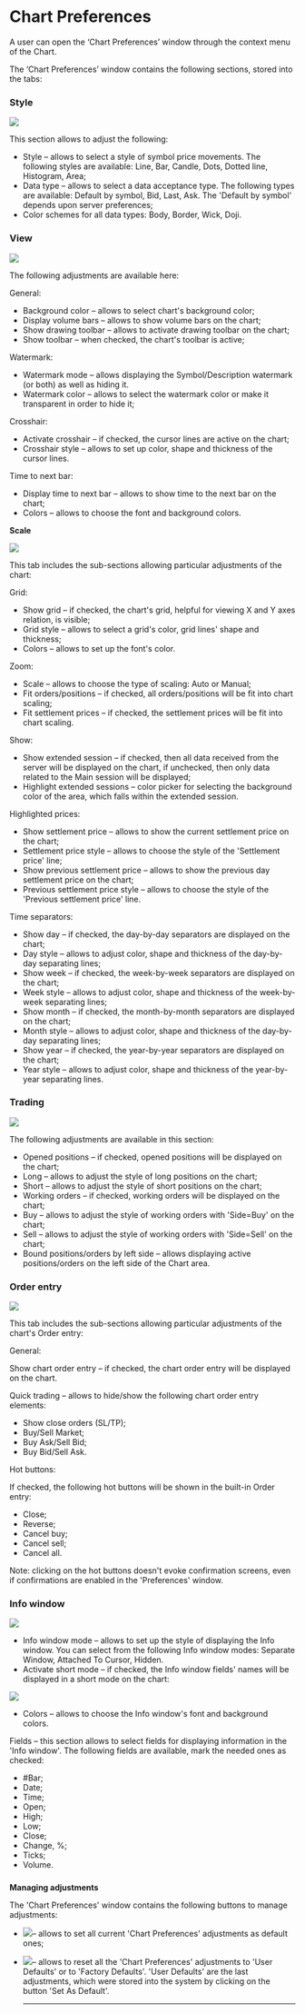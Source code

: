 # Chart Preferences

A user can open the ‘Chart Preferences’ window through the context menu of the Chart.

The ‘Chart Preferences’ window contains the following sections, stored into the tabs: 

### **Style**

![](../../../../.gitbook/assets/chart-preferences%20%281%29.png)

This section allows to adjust the following:

* Style – allows to select a style of symbol price movements. The following styles are available: Line, Bar, Candle, Dots, Dotted line, Histogram, Area;
* Data type – allows to select a data acceptance type. The following types are available: Default by symbol, Bid, Last, Ask. The 'Default by symbol' depends upon server preferences;
* Color schemes for all data types: Body, Border, Wick, Doji. 

### **View**

![](../../../../.gitbook/assets/mac-watermark.png)

The following adjustments are available here:

General:

* Background color – allows to select chart's background color;
* Display volume bars – allows to show volume bars on the chart;
* Show drawing toolbar – allows to activate drawing toolbar on the chart;
* Show toolbar – when checked, the chart's toolbar is active;

Watermark:

* Watermark mode – allows displaying the Symbol/Description watermark \(or both\) as well as hiding it.
* Watermark color – allows to select the watermark color or make it transparent in order to hide it;

Crosshair:

* Activate crosshair – if checked, the cursor lines are active on the chart;
* Crosshair style – allows to set up color, shape and thickness of the cursor lines.

Time to next bar:

* Display time to next bar – allows to show time to the next bar on the chart;
* Colors – allows to choose the font and background colors.

**Scale**

![](../../../../.gitbook/assets/screenshot_1%20%286%29.jpg)

This tab includes the sub-sections allowing particular adjustments of the chart:

Grid:

* Show grid – if checked, the chart's grid, helpful for viewing X and Y axes relation, is visible;
* Grid style – allows to select a grid's color, grid lines' shape and thickness;
* Colors – allows to set up the font's color.

Zoom:

* Scale – allows to choose the type of scaling: Auto or Manual;
* Fit orders/positions – if checked, all orders/positions will be fit into chart scaling;
* Fit settlement prices – if checked, the settlement prices will be fit into chart scaling.

Show:

* Show extended session – if checked, then all data received from the server will be displayed on the chart, if unchecked, then only data related to the Main session will be displayed;
* Highlight extended sessions – color picker for selecting the background color of the area, which falls within the extended session.

Highlighted prices:

* Show settlement price – allows to show the current settlement price on the chart;
* Settlement price style – allows to choose the style of the 'Settlement price' line;
* Show previous settlement price – allows to show the previous day settlement price on the chart;
* Previous settlement price style – allows to choose the style of the 'Previous settlement price' line.

Time separators:

* Show day – if checked, the day-by-day separators are displayed on the chart;
* Day style – allows to adjust color, shape and thickness of the day-by-day separating lines;
* Show week – if checked, the week-by-week separators are displayed on the chart;
* Week style – allows to adjust color, shape and thickness of the week-by-week separating lines;
* Show month – if checked, the month-by-month separators are displayed on the chart;
* Month style – allows to adjust color, shape and thickness of the day-by-day separating lines;
* Show year – if checked, the year-by-year separators are displayed on the chart;
* Year style – allows to adjust color, shape and thickness of the year-by-year separating lines. 

### **Trading**

![](../../../../.gitbook/assets/4%20%286%29.png)

  
The following adjustments are available in this section:

* Opened positions – if checked, opened positions will be displayed on the chart;
* Long – allows to adjust the style of long positions on the chart;
* Short – allows to adjust the style of short positions on the chart;
* Working orders – if checked, working orders will be displayed on the chart;
* Buy – allows to adjust the style of working orders with 'Side=Buy' on the chart;
* Sell – allows to adjust the style of working orders with 'Side=Sell' on the chart;
* Bound positions/orders by left side – allows displaying active positions/orders on the left side of the Chart area. 

### **Order entry**

![](../../../../.gitbook/assets/5%20%2826%29.png)

This tab includes the sub-sections allowing particular adjustments of the chart's Order entry:

General:

Show chart order entry – if checked, the chart order entry will be displayed on the chart.

Quick trading – allows to hide/show the following chart order entry elements:

* Show close orders \(SL/TP\);
* Buy/Sell Market;
* Buy Ask/Sell Bid;
* Buy Bid/Sell Ask.

Hot buttons:

If checked, the following hot buttons will be shown in the built-in Order entry:

* Close;
* Reverse;
* Cancel buy;
* Cancel sell;
* Cancel all.

Note: clicking on the hot buttons doesn't evoke confirmation screens, even if confirmations are enabled in the 'Preferences' window.

### **Info window**

![](../../../../.gitbook/assets/6%20%2837%29.png)

* Info window mode – allows to set up the style of displaying the Info window. You can select from the following Info window modes: Separate Window, Attached To Cursor, Hidden.
* Activate short mode – if checked, the Info window fields' names will be displayed in a short mode on the chart:

![](../../../../.gitbook/assets/new-info-window-short-mode%20%281%29.png)

* Colors – allows to choose the Info window's font and background colors.

Fields – this section allows to select fields for displaying information in the 'Info window'. The following fields are available, mark the needed ones as checked:

* \#Bar;
* Date;
* Time;
* Open;
* High;
* Low;
* Close;
* Change, %;
* Ticks;
* Volume.

### **Managing adjustments**

The 'Chart Preferences' window contains the following buttons to manage adjustments:

* ![](../../../../.gitbook/assets/set-as-default%20%282%29.png)–   allows to set all current 'Chart Preferences' adjustments as default ones;
* ![](../../../../.gitbook/assets/reset%20%283%29.png)–   allows to reset all the 'Chart Preferences' adjustments to 'User Defaults' or to 'Factory Defaults'. 'User Defaults' are the last adjustments, which were stored into the system by clicking on the button 'Set As Default'.

   ****



